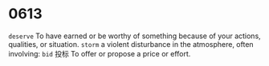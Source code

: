 # 0613

`deserve`  To have earned or be worthy of something because of your actions, qualities, or situation.
`storm`    a violent disturbance in the atmosphere, often involving:
`bid`      投标 To offer or propose a price or effort.
